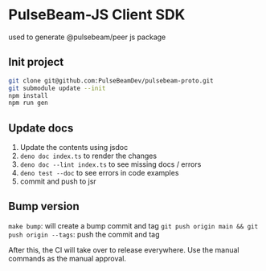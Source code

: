 # PulseBeam-JS Client SDK

used to generate @pulsebeam/peer js package

## Init project
```sh
git clone git@github.com:PulseBeamDev/pulsebeam-proto.git
git submodule update --init
npm install
npm run gen
```

## Update docs

1. Update the contents using jsdoc
2. `deno doc index.ts` to render the changes
3. `deno doc --lint index.ts` to see missing docs / errors
4. `deno test --doc` to see errors in code examples
5. commit and push to jsr

## Bump version

`make bump`: will create a bump commit and tag
`git push origin main && git push origin --tags`: push the commit and tag

After this, the CI will take over to release everywhere. Use the manual commands as the manual approval.
